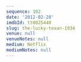 ```yaml
---
sequence: 102
date: '2012-02-28'
imdbId: tt0025440
slug: the-lucky-texan-1934
venue: null
venueNotes: null
medium: Netflix
mediumNotes: null
---
```


